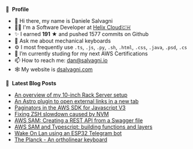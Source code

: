 👀 &nbsp;**Profile**
- 👋 Hi there, my name is Daniele Salvagni
- 👨‍💻 I'm a Software Developer at [Helix Cloud🇨🇭](https://www.helixcloud.ch/)
- ✨ I earned **191** ★ and pushed 1577 commits on Github
- 💬 Ask me about mechanical keyboards
- ⚙️ I most frequently use `.ts`, `.js`, `.py`, `.sh`, `.html`, `.css`, `.java`, `.psd`, `.cs`
- 🌱 I’m currently studing for my next AWS Certifications
- 📫 How to reach me: dan@salvagni.io
- 🕸️ My website is [dsalvagni.com](https://dsalvagni.com)

📕 &nbsp;**Latest Blog Posts**
- [An overview of my 10-inch Rack Server setup](https://dsalvagni.com/b/an-overview-of-my-10-inch-rack-server-setup/)
- [An Astro plugin to open external links in a new tab](https://dsalvagni.com/b/astro-plugin-open-external-links-in-new-tab/)
- [Paginators in the AWS SDK for Javascript V3](https://dsalvagni.com/b/paginators-in-the-aws-sdk-for-javascript-v3/)
- [Fixing ZSH slowdown caused by NVM](https://dsalvagni.com/b/fixing-zsh-slowdown-caused-by-nvm)
- [AWS SAM: Creating a REST API from a Swagger file](https://dsalvagni.com/b/aws-sam-rest-api-from-swagger-file)
- [AWS SAM and Typescript: building functions and layers](https://dsalvagni.com/b/aws-sam-and-typescript-building-functions-and-layers)
- [Wake On Lan using an ESP32 Telegram bot](https://dsalvagni.com/b/embedded-telegram-bot-for-wake-on-lan-pc)
- [The Planck - An ortholinear keyboard](https://dsalvagni.com/b/the-planck-an-ortholinear-keyboard)
